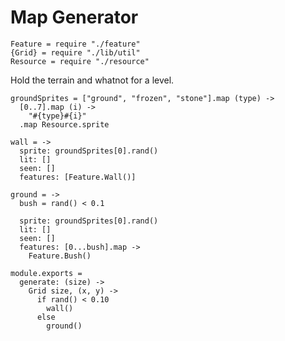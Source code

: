 Map Generator
=============

    Feature = require "./feature"
    {Grid} = require "./lib/util"
    Resource = require "./resource"

Hold the terrain and whatnot for a level.

    groundSprites = ["ground", "frozen", "stone"].map (type) ->
      [0..7].map (i) ->
        "#{type}#{i}"
      .map Resource.sprite

    wall = ->
      sprite: groundSprites[0].rand()
      lit: []
      seen: []
      features: [Feature.Wall()]

    ground = ->
      bush = rand() < 0.1

      sprite: groundSprites[0].rand()
      lit: []
      seen: []
      features: [0...bush].map ->
        Feature.Bush()

    module.exports =
      generate: (size) ->
        Grid size, (x, y) ->
          if rand() < 0.10
            wall()
          else
            ground()
